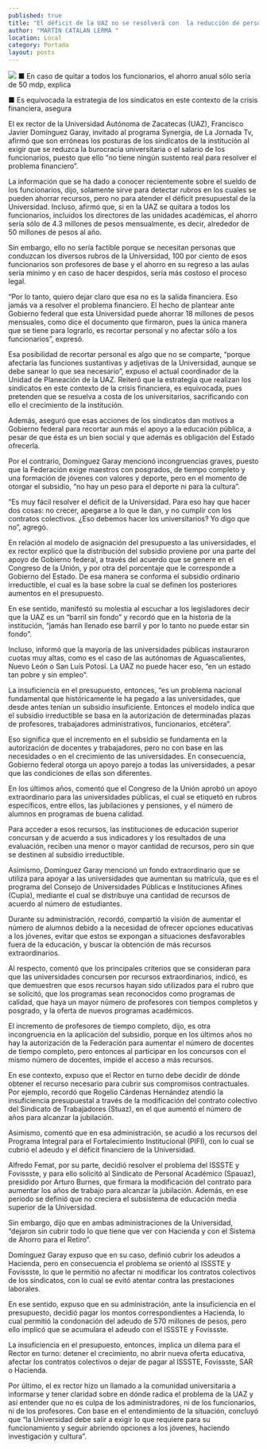 ```yaml
---
published: true
title: "El déficit de la UAZ no se resolverá con  la reducción de personal: Domínguez"
author: "MARTIN CATALAN LERMA "
location: Local
category: Portada
layout: posts
---
```


![](http://i.imgur.com/IDcIoM3m.jpg)
■ En caso de quitar a todos los funcionarios, el ahorro anual sólo sería de 50 mdp, explica

■ Es equivocada la estrategia de los sindicatos en este contexto de la crisis financiera, asegura

El ex rector de la Universidad Autónoma de Zacatecas (UAZ), Francisco Javier Domínguez Garay, invitado al programa Synergia, de La Jornada Tv, afirmó que son erróneas los posturas de los sindicatos de la institución al exigir que se reduzca la burocracia universitaria o el salario de los funcionarios, puesto que ello “no tiene ningún sustento real para resolver el problema financiero”.

La información que se ha dado a conocer recientemente sobre el sueldo de los funcionarios, dijo, solamente sirve para detectar rubros en los cuales se pueden ahorrar recursos, pero no para atender el déficit presupuestal de la Universidad.
Incluso, afirmó que, si en la UAZ se quitara a todos los funcionarios, incluidos los directores de las unidades académicas, el ahorro sería sólo de 4.3 millones de pesos mensualmente, es decir, alrededor de 50 millones de pesos al año.

Sin embargo, ello no sería factible porque se necesitan personas que conduzcan los diversos rubros de la Universidad, 100 por ciento de esos funcionarios son profesores de base y el ahorro en su regreso a las aulas sería mínimo y en caso de hacer despidos, sería más costoso el proceso legal.

“Por lo tanto, quiero dejar claro que esa no es la salida financiera. Eso jamás va a resolver el problema financiero. El hecho de plantear ante Gobierno federal que esta Universidad puede ahorrar 18 millones de pesos mensuales, como dice el documento que firmaron, pues la única manera que se tiene para lograrlo, es recortar personal y no afectar sólo a los funcionarios”, expresó.

Esa posibilidad de recortar personal es algo que no se comparte, “porque afectaría las funciones sustantivas y adjetivas de la Universidad, aunque se debe sanear lo que sea necesario”, expuso el actual coordinador de la Unidad de Planeación de la UAZ.
Reiteró que la estrategia que realizan los sindicatos en este contexto de la crisis financiera, es equivocada, pues pretenden que se resuelva a costa de los universitarios, sacrificando con ello el crecimiento de la institución.

Además, aseguró que esas acciones de los sindicatos dan motivos a Gobierno federal para recortar aun más el apoyo a la educación pública, a pesar de que ésta es un bien social y que además es obligación del Estado ofrecerla.

Por el contrario, Domínguez Garay mencionó incongruencias graves, puesto que la Federación exige maestros con posgrados, de tiempo completo y una formación de jóvenes con valores y deporte, pero en el momento de otorgar el subsidio, “no hay un peso para el deporte ni para la cultura”. 

“Es muy fácil resolver el déficit de la Universidad. Para eso hay que hacer dos cosas: no crecer, apegarse a lo que le dan, y no cumplir con los contratos colectivos. ¿Eso debemos hacer los universitarios? Yo digo que no”, agregó.

En relación al modelo de asignación del presupuesto a las universidades, el ex rector explicó que la distribución del subsidio proviene por una parte del apoyo de Gobierno federal, a través del acuerdo que se genere en el Congreso de la Unión, y por otra del porcentaje que le corresponde a Gobierno del Estado. De esa manera se conforma el subsidio ordinario irreductible, el cual es la base sobre la cual se definen los posteriores aumentos en el presupuesto.

En ese sentido, manifestó su molestia al escuchar a los legisladores decir que la UAZ es un “barril sin fondo” y recordó que en la historia de la institución, “jamás han llenado ese barril y por lo tanto no puede estar sin fondo”. 

Incluso, informó que la mayoría de las universidades públicas instauraron cuotas muy altas, como es el caso de las autónomas de Aguascalientes, Nuevo León o San Luís Potosí. La UAZ no puede hacer eso, “en un estado tan pobre y sin empleo”.

La insuficiencia en el presupuesto, entonces, “es un problema nacional fundamental que históricamente le ha pegado a las universidades, que desde antes tenían un subsidio insuficiente. Entonces el modelo indica que el subsidio irreductible se basa en la autorización de determinadas plazas de profesores, trabajadores administrativos, funcionarios, etcétera”.

Eso significa que el incremento en el subsidio se fundamenta en la autorización de docentes y trabajadores, pero no con base en las necesidades o en el crecimiento de las universidades. En consecuencia, Gobierno federal otorga un apoyo parejo a todas las universidades, a pesar que las condiciones de ellas son diferentes.

En los últimos años, comentó que el Congreso de la Unión aprobó un apoyo extraordinario para las universidades públicas, el cual se etiquetó en rubros específicos, entre ellos, las jubilaciones y pensiones, y el número de alumnos en programas de buena calidad.

Para acceder a esos recursos, las instituciones de educación superior concursan y de acuerdo a sus indicadores y los resultados de una evaluación, reciben una menor o mayor cantidad de recursos, pero sin que se destinen al subsidio irreductible.

Asimismo, Domínguez Garay mencionó un fondo extraordinario que se utiliza para apoyar a las universidades que aumentan su matrícula, que es el programa del Consejo de Universidades Públicas e Instituciones Afines (Cupia), mediante el cual se distribuye una cantidad de recursos de acuerdo al número de estudiantes.

Durante su administración, recordó, compartió la visión de aumentar el número de alumnos debido a la necesidad de ofrecer opciones educativas a los jóvenes, evitar que estos se expongan a situaciones desfavorables fuera de la educación, y buscar la obtención de más recursos extraordinarios.

Al respecto, comentó que  los principales criterios que se consideran para que las universidades concursen por recursos extraordinarios, indicó, es que demuestren que esos recursos hayan sido utilizados para el rubro que se solicitó, que los programas sean reconocidos como programas de calidad, que haya un mayor número de profesores con tiempos completos y posgrado, y la oferta de nuevos programas académicos.

El incremento de profesores de tiempo completo, dijo, es otra incongruencia en la aplicación del subsidio, porque en los últimos años no hay la autorización de la Federación para aumentar el número de docentes de tiempo completo, pero entonces al participar en los concursos con el mismo número de docentes, impide el acceso a más recursos.

En ese contexto, expuso que el Rector en turno debe decidir de dónde obtener el recurso necesario para cubrir sus compromisos contractuales. Por ejemplo, recordó que Rogelio Cárdenas Hernández atendió la insuficiencia presupuestal a través de la modificación del contrato colectivo del Sindicato de Trabajadores (Stuaz), en el que aumentó el número de años para alcanzar la jubilación.

Asimismo, comentó que en esa administración, se acudió a los recursos del Programa Integral para el Fortalecimiento Institucional (PIFI), con lo cual se cubrió el adeudo y el déficit financiero de la Universidad.

Alfredo Femat, por su parte, decidió resolver el problema del ISSSTE y Fovissste, y para ello solicitó al Sindicato de Personal Académico (Spauaz), presidido por Arturo Burnes, que firmara la modificación del contrato para aumentar los años de trabajo para alcanzar la jubilación. Además, en ese periodo se definió que no creciera el subsistema de educación media superior de la Universidad.

Sin embargo, dijo que en ambas administraciones de la Universidad, “dejaron sin cubrir todo lo que tiene que ver con Hacienda y con el Sistema de Ahorro para el Retiro”.

Domínguez Garay expuso que en su caso, definió cubrir los adeudos a Hacienda, pero en consecuencia el problema se orientó al ISSSTE y Fovissste, lo que le permitió no afectar ni modificar los contratos colectivos de los sindicatos, con lo cual se evitó atentar contra las prestaciones laborales.

En ese sentido, expuso que en su administración, ante la insuficiencia en el presupuesto, decidió pagar los montos correspondientes a Hacienda, lo cual permitió la condonación del adeudo de 570 millones de pesos, pero ello implicó que se acumulara el adeudo con el ISSSTE y Fovissste.

La insuficiencia en el presupuesto, entonces, implica un dilema para el Rector en turno: detener el crecimiento, no abrir nueva oferta educativa, afectar los contratos colectivos o dejar de pagar al ISSSTE, Fovissste, SAR o Hacienda.

Por último, el ex rector hizo un llamado a la comunidad universitaria a informarse y tener claridad sobre en dónde radica el problema de la UAZ y así entender que no es culpa de los administradores, ni de los funcionarios, ni de los profesores.
Con base en el entendimiento de la situación, concluyó que “la Universidad debe salir a exigir lo que requiere para su funcionamiento y seguir abriendo opciones a los jóvenes, haciendo investigación y cultura”.

